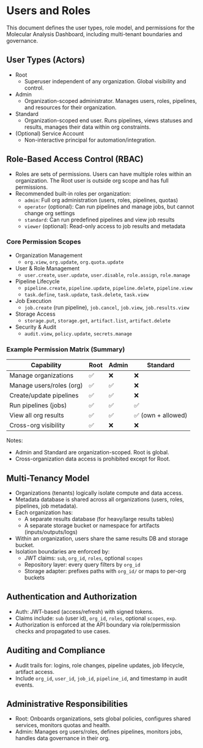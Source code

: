 # Users and Roles

This document defines the user types, role model, and permissions for the Molecular Analysis Dashboard, including multi-tenant boundaries and governance.

## User Types (Actors)

- Root
  - Superuser independent of any organization. Global visibility and control.
- Admin
  - Organization-scoped administrator. Manages users, roles, pipelines, and resources for their organization.
- Standard
  - Organization-scoped end user. Runs pipelines, views statuses and results, manages their data within org constraints.
- (Optional) Service Account
  - Non-interactive principal for automation/integration.

## Role-Based Access Control (RBAC)

- Roles are sets of permissions. Users can have multiple roles within an organization. The Root user is outside org scope and has full permissions.
- Recommended built-in roles per organization:
  - `admin`: Full org administration (users, roles, pipelines, quotas)
  - `operator` (optional): Can run pipelines and manage jobs, but cannot change org settings
  - `standard`: Can run predefined pipelines and view job results
  - `viewer` (optional): Read-only access to job results and metadata

### Core Permission Scopes

- Organization Management
  - `org.view`, `org.update`, `org.quota.update`
- User & Role Management
  - `user.create`, `user.update`, `user.disable`, `role.assign`, `role.manage`
- Pipeline Lifecycle
  - `pipeline.create`, `pipeline.update`, `pipeline.delete`, `pipeline.view`
  - `task.define`, `task.update`, `task.delete`, `task.view`
- Job Execution
  - `job.create` (run pipeline), `job.cancel`, `job.view`, `job.results.view`
- Storage Access
  - `storage.put`, `storage.get`, `artifact.list`, `artifact.delete`
- Security & Audit
  - `audit.view`, `policy.update`, `secrets.manage`

### Example Permission Matrix (Summary)

| Capability | Root | Admin | Standard |
|---|---|---|---|
| Manage organizations | ✅ | ❌ | ❌ |
| Manage users/roles (org) | ✅ | ✅ | ❌ |
| Create/update pipelines | ✅ | ✅ | ❌ |
| Run pipelines (jobs) | ✅ | ✅ | ✅ |
| View all org results | ✅ | ✅ | ✅ (own + allowed) |
| Cross-org visibility | ✅ | ❌ | ❌ |

Notes:
- Admin and Standard are organization-scoped. Root is global.
- Cross-organization data access is prohibited except for Root.

## Multi-Tenancy Model

- Organizations (tenants) logically isolate compute and data access.
- Metadata database is shared across all organizations (users, roles, pipelines, job metadata).
- Each organization has:
  - A separate results database (for heavy/large results tables)
  - A separate storage bucket or namespace for artifacts (inputs/outputs/logs)
- Within an organization, users share the same results DB and storage bucket.
- Isolation boundaries are enforced by:
  - JWT claims: `sub`, `org_id`, `roles`, optional `scopes`
  - Repository layer: every query filters by `org_id`
  - Storage adapter: prefixes paths with `org_id/` or maps to per-org buckets

## Authentication and Authorization

- Auth: JWT-based (access/refresh) with signed tokens.
- Claims include: `sub` (user id), `org_id`, `roles`, optional `scopes`, `exp`.
- Authorization is enforced at the API boundary via role/permission checks and propagated to use cases.

## Auditing and Compliance

- Audit trails for: logins, role changes, pipeline updates, job lifecycle, artifact access.
- Include `org_id`, `user_id`, `job_id`, `pipeline_id`, and timestamp in audit events.

## Administrative Responsibilities

- Root: Onboards organizations, sets global policies, configures shared services, monitors quotas and health.
- Admin: Manages org users/roles, defines pipelines, monitors jobs, handles data governance in their org.

